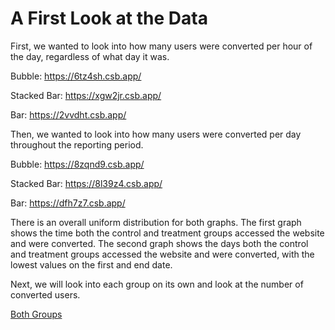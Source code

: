 # A First Look at the Data

First, we wanted to look into how many users were converted per hour of the day, regardless of what day it was. 

<!--- ![histogram - hour](https://github.com/EvaGostiuk/MAT4376-project-2-team-3/blob/master/AB_DataSet/images/histogram_hour_converted.png?raw=true) -->

Bubble: https://6tz4sh.csb.app/

Stacked Bar: https://xgw2jr.csb.app/

Bar: https://2vvdht.csb.app/

Then, we wanted to look into how many users were converted per day throughout the reporting period. 

<!--- ![histogram - day](https://github.com/EvaGostiuk/MAT4376-project-2-team-3/blob/master/AB_DataSet/images/histogram_day_converted.png?raw=true) -->

Bubble: https://8zqnd9.csb.app/

Stacked Bar: https://8l39z4.csb.app/

Bar: https://dfh7z7.csb.app/

There is an overall uniform distribution for both graphs. The first graph shows the time both the control and treatment groups accessed the website and were converted. The second graph shows the days both the control and treatment groups accessed the website and were converted, with the lowest values on the first and end date. 

Next, we will look into each group on its own and look at the number of converted users.

[Both Groups](https://github.com/EvaGostiuk/MAT4376-project-2-team-3/blob/master/AB_DataSet/task_1/02-Individual_Group_Bubbles.md)
